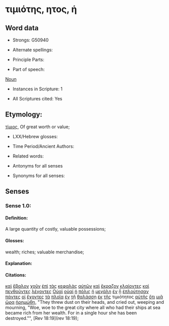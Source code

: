 # τιμιότης, ητος, ἡ

<!-- Status: S2=NeedsReview -->
<!-- Lexica used for edits: BDAG, FFM, LN, A-S -->

## Word data

* Strongs: G50940

* Alternate spellings:

* Principle Parts: 

* Part of speech: 

[Noun](http://ugg.readthedocs.io/en/latest/noun.html)

* Instances in Scripture: 1

* All Scriptures cited: Yes

## Etymology: 

[τίμιος](../G50930/01.md), Of great worth or value;

* LXX/Hebrew glosses: 

* Time Period/Ancient Authors: 

* Related words: 

* Antonyms for all senses

* Synonyms for all senses: 

## Senses 

### Sense 1.0:

#### Definition: 

A large quantity of costly, valuable possessions;

#### Glosses:

wealth; riches; valuable merchandise;

#### Explanation:

#### Citations:

[καὶ](../G25320/01.md) [ἔβαλον](../G09060/01.md) [χοῦν](../G55220/01.md) [ἐπὶ](../G19090/01.md) [τὰς](../G35880/01.md) [κεφαλὰς](../G27760/01.md) [αὐτῶν](../G08460/01.md) [καὶ](../G25320/01.md) [ἔκραζον](../G28960/01.md) [κλαίοντες](../G27990/01.md) [καὶ](../G25320/01.md) [πενθοῦντες](../G39960/01.md) [λέγοντες](../G30040/01.md) [Οὐαὶ](../G37590/01.md) [οὐαί](../G37590/01.md) [ἡ](../G35880/01.md) [πόλις](../G41720/01.md) [ἡ](../G35880/01.md) [μεγάλη](../G31730/01.md) [ἐν](../G17220/01.md) [ᾗ](../G37390/01.md) [ἐπλούτησαν](../G41470/01.md) [πάντες](../G39560/01.md) [οἱ](../G35880/01.md) [ἔχοντες](../G21920/01.md) [τὰ](../G35880/01.md) [πλοῖα](../G41430/01.md) [ἐν](../G17220/01.md) [τῇ](../G35880/01.md) [θαλάσσῃ](../G22810/01.md) [ἐκ](../G15370/01.md) [τῆς](../G35880/01.md) τιμιότητος [αὐτῆς](../G08460/01.md) [ὅτι](../G37540/01.md) [μιᾷ](../G15200/01.md) [ὥρᾳ](../G56100/01.md) [ἠρημώθη](../G20490/01.md), 
"They threw dust on their heads, and cried out, weeping and mourning, "Woe, woe to the great city where all who had their ships at sea became rich from her wealth. For in a single hour she has been destroyed."", 
[Rev 18:19](rev 18:19);
